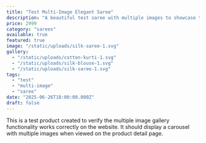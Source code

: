 ```yaml
---
title: "Test Multi-Image Elegant Saree"
description: "A beautiful test saree with multiple images to showcase the gallery functionality"
price: 2999
category: "sarees"
available: true
featured: true
image: "/static/uploads/silk-saree-1.svg"
gallery:
  - "/static/uploads/cotton-kurti-1.svg"
  - "/static/uploads/silk-blouse-1.svg"
  - "/static/uploads/silk-saree-1.svg"
tags:
  - "test"
  - "multi-image"
  - "saree"
date: "2025-06-26T18:00:00.000Z"
draft: false
---
```


This is a test product created to verify the multiple image gallery functionality works correctly on the website. It should display a carousel with multiple images when viewed on the product detail page.